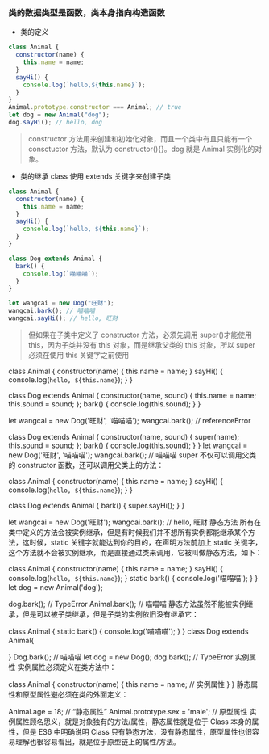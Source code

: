 ### 类的数据类型是函数，类本身指向构造函数

- 类的定义

```javascript
class Animal {
  constructor(name) {
    this.name = name;
  }
  sayHi() {
    console.log(`hello,${this.name}`);
  }
}
Animal.prototype.constructor === Animal; // true
let dog = new Animal("dog");
dog.sayHi(); // hello, dog
```

> constructor 方法用来创建和初始化对象，而且一个类中有且只能有一个 consctuctor 方法，默认为 constructor(){}。dog 就是 Animal 实例化的对象。

- 类的继承
  class 使用 extends 关键字来创建子类

```javascript
class Animal {
  constructor(name) {
    this.name = name;
  }
  sayHi() {
    console.log(`hello, ${this.name}`);
  }
}

class Dog extends Animal {
  bark() {
    console.log(`喵喵喵`);
  }
}

let wangcai = new Dog("旺财");
wangcai.bark(); // 喵喵喵
wangcai.sayHi(); // hello, 旺财
```

> 但如果在子类中定义了 constructor 方法，必须先调用 super()才能使用 this，因为子类并没有 this 对象，而是继承父类的 this 对象，所以 super 必须在使用 this 关键字之前使用

class Animal {
constructor(name) {
this.name = name;
}
sayHi() {
console.log(`hello, ${this.name}`);
}
}

class Dog extends Animal {
constructor(name, sound) {
this.name = name;
this.sound = sound;
};
bark() {
console.log(this.sound);
}
}

let wangcai = new Dog('旺财', '喵喵喵');
wangcai.bark(); // referenceError

class Dog extends Animal {
constructor(name, sound) {
super(name);
this.sound = sound;
};
bark() {
console.log(this.sound);
}
}
let wangcai = new Dog('旺财', '喵喵喵');
wangcai.bark(); // 喵喵喵
super 不仅可以调用父类的 constructor 函数，还可以调用父类上的方法：

class Animal {
constructor(name) {
this.name = name;
}
sayHi() {
console.log(`hello, ${this.name}`);
}
}

class Dog extends Animal {
bark() {
super.sayHi();
}
}

let wangcai = new Dog('旺财');
wangcai.bark(); // hello, 旺财
静态方法
所有在类中定义的方法会被实例继承，但是有时候我们并不想所有实例都能继承某个方法，这时候，static 关键字就能达到你的目的，在声明方法前加上 static 关键字，这个方法就不会被实例继承，而是直接通过类来调用，它被叫做静态方法，如下：

class Animal {
constructor(name) {
this.name = name;
}
sayHi() {
console.log(`hello, ${this.name}`);
}
static bark() {
console.log('喵喵喵');
}
}
let dog = new Animal('dog');

dog.bark(); // TypeError
Animal.bark(); // 喵喵喵
静态方法虽然不能被实例继承，但是可以被子类继承，但是子类的实例依旧没有继承它：

class Animal {
static bark() {
console.log('喵喵喵');
}
}
class Dog extends Animal{

}
Dog.bark(); // 喵喵喵
let dog = new Dog();
dog.bark(); // TypeError
实例属性
实例属性必须定义在类方法中：

class Animal {
constructor(name) {
this.name = name; // 实例属性
}
}
静态属性和原型属性避必须在类的外面定义：

Animal.age = 18; // “静态属性”
Animal.prototype.sex = 'male'; // 原型属性
实例属性顾名思义，就是对象独有的方法/属性，静态属性就是位于 Class 本身的属性，但是 ES6 中明确说明 Class 只有静态方法，没有静态属性，原型属性也很容易理解也很容易看出，就是位于原型链上的属性/方法。



